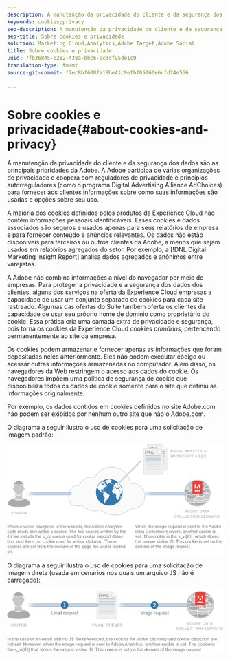 ```yaml
---
description: A manutenção da privacidade do cliente e da segurança dos dados são as principais prioridades da Adobe. A Adobe participa de várias organizações de privacidade e coopera com reguladores de privacidade e princípios autorreguladores (como o programa Digital Advertising Alliance AdChoices) para fornecer aos clientes informações sobre como suas informações são usadas e opções sobre seu uso.
keywords: cookies;privacy
seo-description: A manutenção da privacidade do cliente e da segurança dos dados são as principais prioridades da Adobe. A Adobe participa de várias organizações de privacidade e coopera com reguladores de privacidade e princípios autorreguladores (como o programa Digital Advertising Alliance AdChoices) para fornecer aos clientes informações sobre como suas informações são usadas e opções sobre seu uso.
seo-title: Sobre cookies e privacidade
solution: Marketing Cloud,Analytics,Adobe Target,Adobe Social
title: Sobre cookies e privacidade
uuid: 7fb36845-6282-438a-bbc6-0c3cf95de1c9
translation-type: tm+mt
source-git-commit: f7ec8bf6087a18be41c9efbf05f60e6cfd24e566

---
```



# Sobre cookies e privacidade{#about-cookies-and-privacy}

A manutenção da privacidade do cliente e da segurança dos dados são as principais prioridades da Adobe. A Adobe participa de várias organizações de privacidade e coopera com reguladores de privacidade e princípios autorreguladores (como o programa Digital Advertising Alliance AdChoices) para fornecer aos clientes informações sobre como suas informações são usadas e opções sobre seu uso.

A maioria dos cookies definidos pelos produtos da Experience Cloud não contém informações pessoais identificáveis. Esses cookies e dados associados são seguros e usados apenas para seus relatórios de empresa e para fornecer conteúdo e anúncios relevantes. Os dados não estão disponíveis para terceiros ou outros clientes da Adobe, a menos que sejam usados em relatórios agregados do setor. Por exemplo, a [!DNL Digital Marketing Insight Report] analisa dados agregados e anônimos entre varejistas.

A Adobe não combina informações a nível do navegador por meio de empresas. Para proteger a privacidade e a segurança dos dados dos clientes, alguns dos serviços na oferta da Experience Cloud empresas a capacidade de usar um conjunto separado de cookies para cada site rastreado. Algumas das ofertas do Suite também oferta os clientes da capacidade de usar seu próprio nome de domínio como proprietário do cookie. Essa prática cria uma camada extra de privacidade e segurança, pois torna os cookies da Experience Cloud cookies *primários*, pertencendo permanentemente ao site da empresa.

Os cookies podem armazenar e fornecer apenas as informações que foram depositadas neles anteriormente. Eles não podem executar código ou acessar outras informações armazenadas no computador. Além disso, os navegadores da Web restringem o acesso aos dados do cookie. Os navegadores impõem uma política de segurança de cookie que disponibiliza todos os dados de cookie somente para o site que definiu as informações originalmente.

Por exemplo, os dados contidos em cookies definidos no site Adobe.com não podem ser exibidos por nenhum outro site que não o Adobe.com.

O diagrama a seguir ilustra o uso de cookies para uma solicitação de imagem padrão:

![](assets/CookiesProcessGraphic-01.png)

O diagrama a seguir ilustra o uso de cookies para uma solicitação de imagem direta (usada em cenários nos quais um arquivo JS não é carregado):

![](assets/CookiesProcessGraphic2.png)

